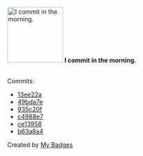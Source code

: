 <img src="https://my-badges.github.io/my-badges/morning-commits.png" alt="I commit in the morning." title="I commit in the morning." width="128">
<strong>I commit in the morning.</strong>
<br><br>

Commits:

- <a href="https://github.com/eryajf/awesome-ops/commit/13ee22a128d5647e522df88ce524937e8f583e37">13ee22a</a>
- <a href="https://github.com/eryajf/tu/commit/49bda7e9609a3ef5d3a236108a7f66f33f407efd">49bda7e</a>
- <a href="https://github.com/eryajf/eryajf/commit/935c20f17281f13d203f7e7d68e70023d171cbdc">935c20f</a>
- <a href="https://github.com/eryajf/tu/commit/c4988e7302209b75c75d7022b98087ed8fe40de4">c4988e7</a>
- <a href="https://github.com/eryajf/tu/commit/ce1395846ee24a7a1bdf0bff383d223c036afba7">ce13958</a>
- <a href="https://github.com/eryajf/go-ldap-admin-doc/commit/b63a8a494722713c1520e2cfbaaa82f86ed1e565">b63a8a4</a>


Created by <a href="https://github.com/my-badges/my-badges">My Badges</a>